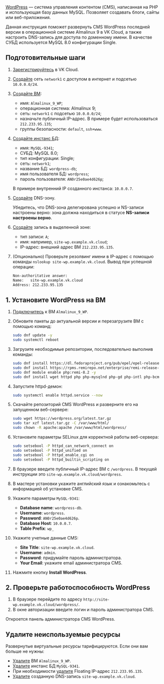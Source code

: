 [WordPress](https://wordpress.org) ― система управления контентом (CMS), написанная на PHP и использующая базу данных MySQL. Позволяет создавать блоги, сайты или веб-приложения.

Данная инструкция поможет развернуть CMS WordPress последней версии в операционной системе Almalinux 9 в VK Cloud, а также настроить DNS-запись для доступа по доменному имени. В качестве СУБД используется MySQL 8.0 конфигурации Single.

## Подготовительные шаги

1. [Зарегистрируйтесь](/ru/intro/start/account-registration) в VK Cloud.
1. [Создайте](/ru/networks/vnet/service-management/net#sozdanie_seti) сеть `network1` с доступом в интернет и подсетью `10.0.0.0/24`.
1. [Создайте ВМ](/ru/computing/iaas/service-management/vm/vm-create):

   - имя: `Almalinux_9_WP`;
   - операционная система: Almalinux 9;
   - сеть: `network1` с подсетью `10.0.0.0/24`;
   - назначьте публичный IP-адрес. В примере будет использоваться `212.233.95.135`;
   - группы безопасности: `default`, `ssh+www`.

1. [Создайте инстанс БД](/ru/dbs/dbaas/service-management/create/create-single-replica):

   - имя: `MySQL-9341`;
   - СУБД: MySQL 8.0;
   - тип конфигурации: Single;
   - сеть: `network1`;
   - название БД: `wordpress-db`;
   - имя пользователя БД: `wordpress`;
   - пароль пользователя: `AN0r25e0ae4d626p`;

   В примере внутренний IP созданного инстанса: `10.0.0.7`.

1. [Создайте](/ru/networks/dns/publicdns#sozdanie_dns_zony) DNS-зону.

   <warn>

   Убедитесь, что DNS-зона делегирована успешно и NS-записи настроены верно: зона должна находиться в статусе **NS-записи настроены верно**.

   </warn>

1. [Создайте](/ru/networks/dns/publicdns#dobavlenie_resursnyh_zapisey) запись в выделенной зоне:

   - тип записи: `A`;
   - имя: например, `site-wp.example.vk.cloud`;
   - IP-адрес: внешний адрес ВМ `212.233.95.135`.

1. (Опционально) Проверьте резолвинг имени в IP-адрес с помощью команды `nslookup site-wp.example.vk.cloud`. Вывод при успешной операции:

   ```bash
   Non-authoritative answer:
   Name:   site-wp.example.vk.cloud
   Address: 212.233.95.135
   ```

## 1. Установите WordPress на ВМ

1. [Подключитесь](/ru/computing/iaas/service-management/vm/vm-connect/vm-connect-nix) к ВМ `Almalinux_9_WP`.
1. Обновите пакеты до актуальной версии и перезагрузите ВМ с помощью команд:

   ```bash
   sudo dnf update -y
   sudo systemctl reboot
   ```

1. Загрузите необходимые репозитории, последовательно выполнив команды:

   ```bash
   sudo dnf install https://dl.fedoraproject.org/pub/epel/epel-release-latest-9.noarch.rpm -y
   sudo dnf install https://rpms.remirepo.net/enterprise/remi-release-9.rpm -y
   sudo dnf module enable php:remi-8.2 -y
   sudo dnf install wget httpd php php-mysqlnd php-gd php-intl php-bcmath php-pecl-zip -y
   ```

1. Запустите httpd-демон:

   ```bash
   sudo systemctl enable httpd.service --now
   ```

1. Скачайте репозиторий CMS WordPress и разверните его на запущенном веб-сервере:

   ```bash
   sudo wget https://wordpress.org/latest.tar.gz
   sudo tar xzf latest.tar.gz -C /var/www/html/
   sudo chown -R apache:apache /var/www/html/wordpress/
   ```

1. Установите параметры SELinux для корректной работы веб-сервера:

   ```bash
   sudo setsebool -P httpd_can_network_connect on
   sudo setsebool -P httpd_unified on
   sudo setsebool -P httpd_enable_cgi on
   sudo setsebool -P httpd_builtin_scripting on
   ```

1. В браузере введите публичный IP-адрес ВМ с `/wordpress`. В текущей инструкции это `site-wp.example.vk.cloud/wordpress`.
1. В мастере установки укажите английский язык и ознакомьтесь с информацией об установке CMS.
1. Укажите параметры `MySQL-9341`:

   - **Database name**: `wordpress-db`.
   - **Username**: `wordpress`.
   - **Password**: `AN0r25e0ae4d626p`.
   - **Database Host**: `10.0.0.7`.
   - **Table Prefix**: `wp_`

1. Укажите учетные данные CMS:

   - **Site Title**: `site-wp.example.vk.cloud`.
   - **Username**: `admin`.
   - **Password**: придумайте пароль администратора.
   - **Your Email**: укажите email администратора CMS.

1. Нажмите кнопку **Install WordPress**.

## 2. Проверьте работоспособность WordPress

1. В браузере перейдите по адресу `http://site-wp.example.vk.cloud/wordpress/`.
1. В окне авторизации введите логин и пароль администратора CMS.

Откроется панель администратора CMS WordPress.

## Удалите неиспользуемые ресурсы

Развернутые виртуальные ресурсы тарифицируются. Если они вам больше не нужны:

- [Удалите](/ru/computing/iaas/service-management/vm/vm-manage#delete_vm) ВМ `Almalinux_9_WP`.
- [Удалите](/ru/dbs/dbaas/service-management/manage-instance/mysql#udalenie_instansa_bd_ili_ego_hostov) инстанс БД `MySQL-9341`.
- При необходимости [удалите](/ru/networks/vnet/service-management/ip/floating-ip#delete) Floating IP-адрес `212.233.95.135`.
- [Удалите](/ru/networks/dns/publicdns#udalenie_resursnyh_zapisey) созданную DNS-запись `site-wp.example.vk.cloud`.
